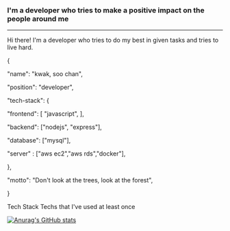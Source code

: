 
### I'm a developer who tries to make a positive impact on the people around me 
----

Hi there! I'm a developer who tries to do my best in given tasks and tries to live hard.

{ <br>
  <p>"name": "kwak, soo chan",</p>

  <p>"position": "developer",</p>

  "tech-stack": {
  <p> "frontend": [
          "javascript",
    ],
    </p>
    <p>"backend": ["nodejs", "express"],</p>
    <p>"database": ["mysql"],</p>
    <p>"server" : ["aws ec2","aws rds","docker"],</p>
  },
  <p>"motto": "Don't look at the trees, look at the forest",</p>

}


Tech Stack 
Techs that I've used at least once 








[![Anurag's GitHub stats](https://github-readme-stats.vercel.app/api?username=sooochan&hide=contribs,stars)](https://github.com/anuraghazra/github-readme-stats)